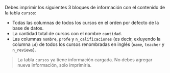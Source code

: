 Debes imprimir los siguientes 3 bloques de información con el contenido de la tabla `cursos`:

- Todas las columnas de todos los cursos en el orden por defecto de la base de datos.
- La cantidad total de cursos con el nombre `cantidad`.
- Las columnas `nombre`, `profe` y `n_calificaciones` (es decir, exluyendo la columna `id`) de todos los cursos renombradas en inglés (`name`, `teacher` y `n_reviews`).

> La tabla `cursos` ya tiene información cargada. No debes agregar nueva información, solo imprimirla.
